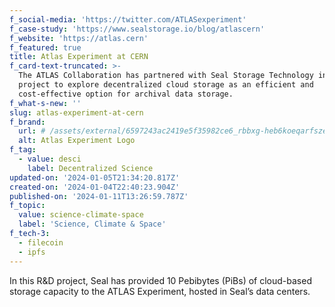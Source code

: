 ```yaml
---
f_social-media: 'https://twitter.com/ATLASexperiment'
f_case-study: 'https://www.sealstorage.io/blog/atlascern'
f_website: 'https://atlas.cern'
f_featured: true
title: Atlas Experiment at CERN
f_card-text-truncated: >-
  The ATLAS Collaboration has partnered with Seal Storage Technology in a pilot
  project to explore decentralized cloud storage as an efficient and
  cost-effective option for archival data storage.
f_what-s-new: ''
slug: atlas-experiment-at-cern
f_brand:
  url: # /assets/external/6597243ac2419e5f35982ce6_rbbxg-heb6koeqarfszeocq4yjtsw2cqpkwb9atop1y.png
  alt: Atlas Experiment Logo
f_tag:
  - value: desci
    label: Decentralized Science
updated-on: '2024-01-05T21:34:20.817Z'
created-on: '2024-01-04T22:40:23.904Z'
published-on: '2024-01-11T13:26:59.787Z'
f_topic:
  value: science-climate-space
  label: 'Science, Climate & Space'
f_tech-3:
  - filecoin
  - ipfs
---
```


In this R&D project, Seal has provided 10 Pebibytes (PiBs) of cloud-based storage capacity to the ATLAS Experiment, hosted in Seal’s data centers.
